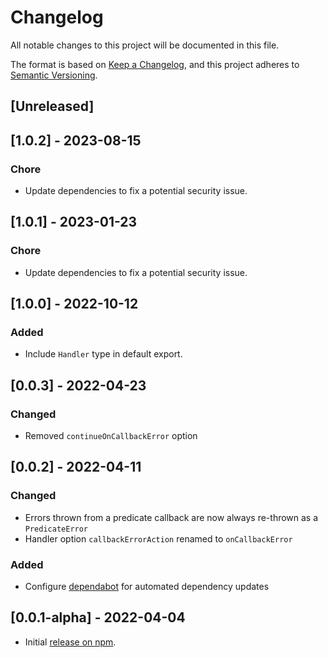 # Changelog

All notable changes to this project will be documented in this file.

The format is based on [Keep a Changelog](https://keepachangelog.com/en/1.0.0/),
and this project adheres to [Semantic Versioning](https://semver.org/spec/v2.0.0.html).

## [Unreleased]

## [1.0.2] - 2023-08-15

### Chore

-   Update dependencies to fix a potential security issue.

## [1.0.1] - 2023-01-23

### Chore

-   Update dependencies to fix a potential security issue.

## [1.0.0] - 2022-10-12

### Added

-   Include `Handler` type in default export.

## [0.0.3] - 2022-04-23

### Changed

-   Removed `continueOnCallbackError` option

## [0.0.2] - 2022-04-11

### Changed

-   Errors thrown from a predicate callback are now always re-thrown as a `PredicateError`
-   Handler option `callbackErrorAction` renamed to `onCallbackError`

### Added

-   Configure [dependabot](https://docs.github.com/en/code-security/dependabot) for automated dependency updates

## [0.0.1-alpha] - 2022-04-04

-   Initial [release on npm](https://www.npmjs.com/package/shumway).
